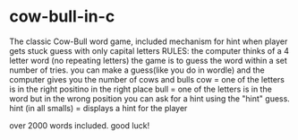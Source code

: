 # cow-bull-in-c
The classic Cow-Bull word game, included mechanism for hint when player gets stuck
guess with only capital letters
RULES:
the computer thinks of a 4 letter word (no repeating letters)
the game is to guess the word within a set number of tries.
you can make a guess(like you do in wordle) and the computer gives you the number of cows and bulls
cow = one of the letters is in the right positino in the right place
bull = one of the letters is in the word but in the wrong position
you can ask for a hint using the "hint" guess.
hint (in all smalls) = displays a hint for the player

over 2000 words included.
good luck!
